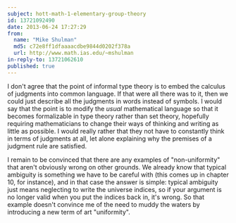 ```yaml
---
subject: hott-math-1-elementary-group-theory
id: 13721092490
date: 2013-06-24 17:27:29
from:
  name: "Mike Shulman"
  md5: c72e8ff1dfaaaacdbe9844d0202f378a
  url: http://www.math.ias.edu/~mshulman
in-reply-to: 13721062610
published: true
---
```

I don't agree that the point of informal type theory is to embed the calculus of judgments into common language. If that were all there was to it, then we could just describe all the judgments in words instead of symbols. I would say that the point is to modify the _usual_ mathematical language so that it becomes formalizable in type theory rather than set theory, hopefully requiring mathematicians to change their ways of thinking and writing as little as possible. I would really rather that they not have to constantly think in terms of judgments at all, let alone explaining why the premises of a judgment rule are satisfied. 

I remain to be convinced that there are any examples of "non-uniformity" that aren't obviously wrong on other grounds. We already know that typical ambiguity is something we have to be careful with (this comes up in chapter 10, for instance), and in that case the answer is simple: typical ambiguity just means neglecting to write the universe indices, so if your argument is no longer valid when you put the indices back in, it's wrong. So that example doesn't convince me of the need to muddy the waters by introducing a new term of art "uniformity".
